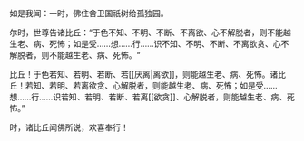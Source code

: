 如是我闻：一时，佛住舍卫国祇树给孤独园。

尔时，世尊告诸比丘：“于色不知、不明、不断、不离欲、心不解脱者，则不能越生老、病、死怖；如是受……想……行……识不知、不明、不断、不离欲贪、心不解脱者，则不能越生老、病、死怖。“

比丘！于色若知、若明、若断、若[[厌离|离欲]]，则能越生老、病、死怖。诸比丘！若知、若明、若离欲贪、心解脱者，则能越生老、病、死怖；如是受……想……行……识若知、若明、若断、若离[[欲贪]]、心解脱者，则能越生老、病、死怖。”

时，诸比丘闻佛所说，欢喜奉行！
